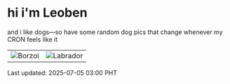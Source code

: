 # hi i'm Leoben

and i like dogs—so have some random dog pics that change whenever my CRON feels like it

|  |  |
|--------|----------|
| ![Borzoi](https://random-dog-vercel.vercel.app/api/random-borzoi?v=1751655600) | ![Labrador](https://random-dog-vercel.vercel.app/api/random-labrador?v=1751655600) |

Last updated: 2025-07-05 03:00 PHT
